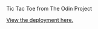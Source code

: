 Tic Tac Toe from The Odin Project

<a href="https://homiermorphism.github.io/tic-tac-toe/">View the deployment here.</a>
